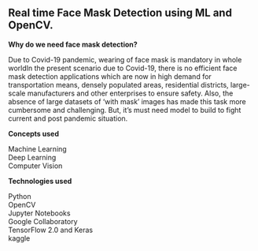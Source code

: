 
## Real time Face Mask Detection using ML and OpenCV.

**Why do we need face mask detection?**

Due to Covid-19 pandemic, wearing of face mask is mandatory in whole worldIn the present scenario due to Covid-19, there is no efficient face mask detection applications which are now in high demand for transportation means, densely populated areas, residential districts, large-scale manufacturers and other enterprises to ensure safety. Also, the absence of large datasets of ‘with mask’ images has made this task more cumbersome and challenging. But, it’s must need model to build to fight current and post pandemic situation.

**Concepts used** 

Machine Learning  
Deep Learning  
Computer Vision  

**Technologies used**

Python  
OpenCV  
Jupyter Notebooks  
Google Collaboratory  
TensorFlow 2.0 and Keras  
kaggle  

